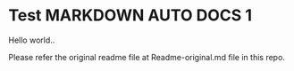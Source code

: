 # Test MARKDOWN AUTO DOCS 1

Hello world..

<!-- MARKDOWN-AUTO-DOCS:START (JSON_TO_HTML_TABLE:src=./data.json) -->
<!-- MARKDOWN-AUTO-DOCS:END -->

Please refer the original readme file at Readme-original.md file in this repo.
